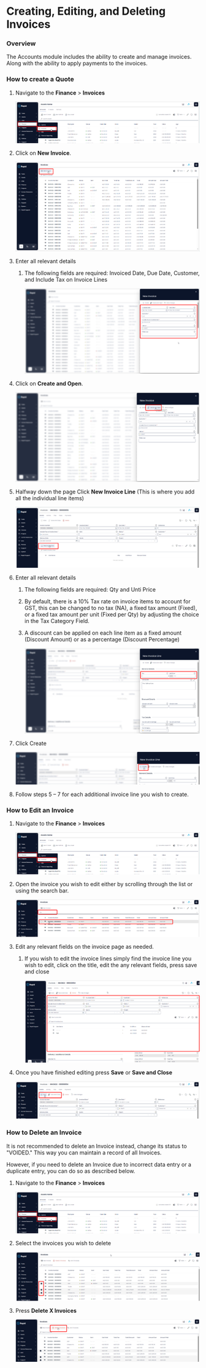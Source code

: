 # Creating, Editing, and Deleting Invoices

### Overview

The Accounts module includes the ability to create and manage invoices. Along with the ability to apply payments to the invoices.

### How to create a Quote

1. Navigate to the **Finance** > **Invoices**  

    ![Navigate to Invoices](navigate-to-invoices.png)

2. Click on **New Invoice**.  

    ![Click New Invoice Button](click-new-invoice.png)

3. Enter all relevant details  
    
    1. The following fields are required: Invoiced Date, Due Date, Customer, and Include Tax on Invoice Lines  

        ![Enter Relevant Invoice Details](enter-relevant-invoice-details.png)

4. Click on **Create and Open**.  

    ![Click Create and Open](click-create-and-open-invoice.png)

5. Halfway down the page Click **New Invoice Line** (This is where you add all the individual line items) 

    ![Click New Invoice Line](click-new-invoice-line.png)

6. Enter all relevant details 
    1. The following fields are required: Qty and Unti Price
    2. By default, there is a 10% Tax rate on invoice items to account for GST, this can be changed to no tax (NA), a fixed tax amount (Fixed), or a fixed tax amount per unit (Fixed per Qty) by adjusting the choice in the Tax Category Field.
    3. A discount can be applied on each line item as a fixed amount (Discount Amount) or as a percentage (Discount Percentage)  

        ![Enter Relevant Invoice Line Details](enter-relevant-invoice-line-details.png)

7. Click Create  

    ![Press Create Invoice Line](press-create-invoice-line.png)

8. Follow steps 5 – 7 for each additional invoice line you wish to create.

### How to Edit an Invoice

1. Navigate to the **Finance** > **Invoices**  

    ![Navigate to Invoices](navigate-to-invoices.png)

2. Open the invoice you wish to edit either by scrolling through the list or using the search bar.  

    ![Open an Invoice](find-invoice-by-scrolling-or-using-searchbar.png)

3. Edit any relevant fields on the invoice page as needed. 
    1. If you wish to edit the invoice lines simply find the invoice line you wish to edit, click on the title, edit the any relevant fields, press save and close 

        ![Edit Invoice Fields as Required](edit-invoice-fields-as-required2.png)

4. Once you have finished editing press **Save** or **Save and Close**

     ![Press Save or Save and Close](press-save-or-save-and-close-edit.png)

### How to Delete an Invoice

It is not recommended to delete an Invoice instead, change its status to "VOIDED." This way you can maintain a record of all Invoices.

However, if you need to delete an Invoice due to incorrect data entry or a duplicate entry, you can do so as described below.

1. Navigate to the **Finance** > **Invoices**  

    ![Navigate to Invoices](navigate-to-invoices.png)

2. Select the invoices you wish to delete  

    ![Select Invoices](select-invoices.png)

3. Press **Delete X Invoices**

    ![Delete Invoices](delete-invoices.png)